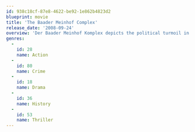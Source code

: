 ```yaml
---
id: 938c18cf-87e8-4622-be92-1e862b4823d2
blueprint: movie
title: 'The Baader Meinhof Complex'
release_date: '2008-09-24'
overview: 'Der Baader Meinhof Komplex depicts the political turmoil in the period from 1967 to the bloody "Deutschen Herbst" in 1977. The movie approaches the events based on Stefan Aust''s standard work on Die Rote Armee Fraktion (RAF). The story centers on the leadership of the self named anti-fascist resistance to state violence: Andreas Baader, Ulrike Meinhof and Gudrun Ensslin.'
genres:
  -
    id: 28
    name: Action
  -
    id: 80
    name: Crime
  -
    id: 18
    name: Drama
  -
    id: 36
    name: History
  -
    id: 53
    name: Thriller
---
```

